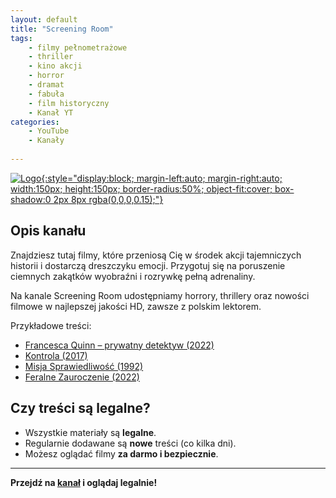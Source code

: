 ```yaml
---
layout: default
title: "Screening Room"
tags: 
    - filmy pełnometrażowe
    - thriller
    - kino akcji
    - horror
    - dramat
    - fabuła
    - film historyczny
    - Kanał YT
categories:
    - YouTube
    - Kanały 
    
---
```

[![Logo](https://yt3.googleusercontent.com/iwdWgXk8fWt8CtiWDje_eiw2NsluBfxApxuKI60ekSU3p9N32tHncLwKbmmuGtrQRhnVAU6dlg=s160-c-k-c0x00ffffff-no-rj){:style="display:block; margin-left:auto; margin-right:auto; width:150px; height:150px; border-radius:50%; object-fit:cover; box-shadow:0 2px 8px rgba(0,0,0,0.15);"}](https://www.youtube.com/@SCREENINGROOMCHANNEL)

## Opis kanału

Znajdziesz tutaj filmy, które przeniosą Cię w środek akcji tajemniczych historii i dostarczą dreszczyku emocji. Przygotuj się na poruszenie ciemnych zakątków wyobraźni i rozrywkę pełną adrenaliny.

Na kanale Screening Room udostępniamy horrory, thrillery oraz nowości filmowe w najlepszej jakości HD, zawsze z polskim lektorem. 

Przykładowe treści:
- [Francesca Quinn – prywatny detektyw (2022)](https://www.youtube.com/watch?v=cFRF4IdIyoI)
- [Kontrola (2017)](https://www.youtube.com/watch?v=wxfc_yoN_xg&pp=0gcJCbEJAYcqIYzv)
- [Misja Sprawiedliwość (1992)](https://www.youtube.com/watch?v=tN0prle3Vj0)
- [Feralne Zauroczenie (2022)](https://www.youtube.com/watch?v=8ssLt-yZ5iQ)


## Czy treści są legalne?

- Wszystkie materiały są **legalne**.
- Regularnie dodawane są **nowe** treści (co kilka dni).
- Możesz oglądać filmy **za darmo i bezpiecznie**.

---

**Przejdź na [kanał](https://www.youtube.com/@SCREENINGROOMCHANNEL) i oglądaj legalnie!**
